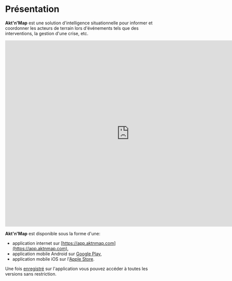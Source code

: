 # Présentation

**Akt'n'Map** est une solution d'intelligence situationnelle pour informer et coordonner les acteurs de terrain lors d'événements tels que des interventions, la gestion d'une crise, etc.

<iframe width="800" height="600" src="https://www.youtube.com/embed/T5Y2F4ZQsXg" frameborder="0" allow="autoplay; encrypted-media" allowfullscreen>
</iframe>

**Akt'n'Map** est disponible sous la forme d'une:
  * application internet sur [https://app.aktnmap.com](https://app.aktnmap.com),
  * application mobile Android sur [Google Play](https://play.google.com/store/apps/details?id=com.kalisio.aktnmap),
  * application mobile iOS sur l'[Apple Store](https://apps.apple.com/fr/app/aktnmap/id1435111844).

Une fois [enregistré](./concepts.md#utilisateur) sur l'application vous pouvez accéder à toutes les versions sans restriction.
